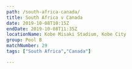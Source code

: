 ```yaml
---
path: /south-africa-canada/
title: South Africa v Canada
date: 2019-10-08T10:15Z
endDate: 2019-10-08T11:35Z
locationName: Kobe Misaki Stadium, Kobe City
group: Pool B
matchNumber: 29
tags: ["South Africa","Canada"]

---
```

